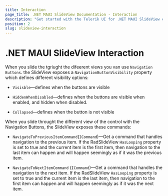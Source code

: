 ```yaml
---
title: Interaction
page_title: .NET MAUI SlideView Documentation - Interaction
description: "Get started with the Telerik UI for .NET MAUI SlideView control and add the control to your .NET MAUI project."
position: 2
slug: slideview-interaction
---
```


# .NET MAUI SlideView Interaction

When you slide the tgriught the difeerent views you van use `Navigation Buttons`.
the SlideView exposes a `NavigationButtonVisibility` property which defines different visibility options:

 * `Visisble`&mdash;defines when the buttons are visible

 * `HiddenWhenDisabled`&mdash;defines when the buttons are visible when enabled, and hidden when disabled.

  * `Collapsed`&mdash;defines when the button is not visible 

When you slide throught the different view of the control with the Navigation Buttons, the SlideView exposes these commands:

* `NavigateToPreviousItemCommand`(`ICommand`)&mdash;Get a command that handles navigation to the previous item. If the RadSlideView `HasLooping` property is set to true and the current item is the first item, then navigation to the last item can happen and will happen seemingly as if it was the previous item.

* `NavigateToNextItemCommand` (`ICommand`)&mdash;Get a command that handles the navigation to the next item. If the RadSlideView `HasLooping` property is set to true and the current item is the last item, then navigation to the first item can happen and will happen seemingly as if it was the next item.


